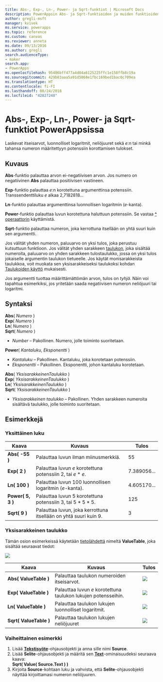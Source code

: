 ```yaml
---
title: Abs-, Exp-, Ln-, Power- ja Sqrt-funktiot | Microsoft Docs
description: PowerAppsin Abs- ja Sqrt-funktioiden ja muiden funktioiden viitetiedot, mukaan lukien syntaksi ja esimerkit
author: gregli-msft
manager: kvivek
ms.service: powerapps
ms.topic: reference
ms.custom: canvas
ms.reviewer: anneta
ms.date: 09/13/2016
ms.author: gregli
search.audienceType:
- maker
search.app:
- PowerApps
ms.openlocfilehash: 95406bff477a4d84a6125225ffc1e158ffb8c19a
ms.sourcegitcommit: 429b83aaa5a91d5868e1fbc169bed1bac0c709ea
ms.translationtype: HT
ms.contentlocale: fi-FI
ms.lasthandoff: 08/24/2018
ms.locfileid: "42827248"
---
```

# <a name="abs-exp-ln-power-and-sqrt-functions-in-powerapps"></a>Abs-, Exp-, Ln-, Power- ja Sqrt-funktiot PowerAppsissa
Laskevat itseisarvot, luonnolliset logaritmit, neliöjuuret sekä *e*:n tai minkä tahansa numeron määritettyyn potenssiin korottamisen tulokset.

## <a name="description"></a>Kuvaus
**Abs**-funktio palauttaa arvon ei-negatiivisen arvon. Jos numero on negatiivinen **Abs** palauttaa positiivisen vastineen.

**Exp**-funktio palauttaa *e*:n korotettuna argumenttinsa potenssiin.  Transsendenttiluku *e* alkaa 2,7182818...

**Ln**-funktio palauttaa argumenttinsa luonnollisen logaritmin (*e*-kanta).

**Power**-funktio palauttaa luvun korotettuna haluttuun potenssiin.  Se vastaa [**^** operaattorin](operators.md) käyttämistä.

**Sqrt**-funktio palauttaa numeron, joka kerrottuna itsellään on yhtä suuri kuin sen argumentti.

Jos välität yhden numeron, paluuarvo on yksi tulos, joka perustuu kutsuttuun funktioon.  Jos välität yhden sarakkeen [taulukon](../working-with-tables.md), joka sisältää numeroita, paluuarvo on yhden sarakkeen tulostaulukko, jossa on yksi tulos jokaiselle argumentin taulukon tietueelle. Jos käytät monisarakkeista taulukkoa, voit muokata sen yksisarakkeiseksi taulukoksi kohdan [Taulukoiden käyttö](../working-with-tables.md) mukaisesti.  

Jos argumentti tuottaa määrittämättömän arvon, tulos on *tyhjä*.  Näin voi tapahtua esimerkiksi, jos yritetään saada negatiivisen numeron neliöjuuri tai logaritmi.

## <a name="syntax"></a>Syntaksi
**Abs**( *Numero* )<br>**Exp**( *Numero* )<br>**Ln**( *Numero* )<br>**Sqrt**( *Numero* )

* *Number* – Pakollinen. Numero, jolle toiminto suoritetaan.

**Power**( *Kantaluku*, *Eksponentti* )

* *Kantaluku* – Pakollinen. Kantaluku, joka korotetaan potenssiin.
* *Eksponentti* – Pakollinen. Eksponentti, johon kantaluku korotetaan.

**Abs**( *YksisarakkeinenTaulukko* )<br>**Exp**( *YksisarakkeinenTaulukko* )<br>**Ln**( *YksisarakkeinenTaulukko* )<br>**Sqrt**( *YksisarakkeinenTaulukko* )

* *Yksisarakkeinen taulukko* – Pakollinen. Yhden sarakkeen numeroita sisältävä taulukko, jolle toiminto suoritetaan.

## <a name="examples"></a>Esimerkkejä
### <a name="single-number"></a>Yksittäinen luku

| Kaava | Kuvaus | Tulos |
| --- | --- | --- |
| **Abs( -55 )** |Palauttaa luvun ilman miinusmerkkiä. |55 |
| **Exp( 2 )** |Palauttaa luvun *e* korotettuna potenssiin 2, tai *e* \* *e*. |7.389056... |
| **Ln( 100 )** |Palauttaa luvun 100 luonnollisen logaritmin (*e*-kanta). |4.605170... |
| **Power( 5, 3 )** |Palauttaa luvun 5 korotettuna potenssiin 3, tai 5 \* 5 \* 5. |125 |
| **Sqrt( 9 )** |Palauttaa luvun, joka kerrottuna itsellään on yhtä suuri kuin 9. |3 |

### <a name="single-column-table"></a>Yksisarakkeinen taulukko
Tämän osion esimerkeissä käytetään [tietolähdettä](../working-with-data-sources.md) nimeltä **ValueTable**, joka sisältää seuraavat tiedot:

![](media/function-numericals/values.png)

| Kaava | Kuvaus | Tulos |
| --- | --- | --- |
| **Abs(&nbsp;ValueTable&nbsp;)** |Palauttaa taulukon numeroiden itseisarvot. |<style> img { max-width: none } </style> ![](media/function-numericals/values-abs.png) |
| **Exp(&nbsp;ValueTable&nbsp;)** |Palauttaa luvun *e* korotettuna taulukon lukujen potensseihin. |<style> img { max-width: none } </style> ![](media/function-numericals/values-exp.png) |
| **Ln(&nbsp;ValueTable&nbsp;)** |Palauttaa taulukon lukujen luonnolliset logaritmit. |<style> img { max-width: none } </style> ![](media/function-numericals/values-ln.png) |
| **Sqrt(&nbsp;ValueTable&nbsp;)** |Palauttaa taulukon lukujen neliöjuuret |![](media/function-numericals/values-sqrt.png) |

### <a name="step-by-step-example"></a>Vaiheittainen esimerkki
1. Lisää **[Tekstisyöte](../controls/control-text-input.md)**-ohjausobjekti ja anna sille nimi **Source**.
2. Lisää **Selite**-ohjausobjekti ja määritä sen **[Text](../controls/properties-core.md)**-ominaisuudeksi seuraava kaava:
   <br>
   **Sqrt( Value( Source.Text ) )**
3. Kirjoita **Source**-kohtaan luku ja vahvista, että **Selite**-ohjausobjekti näyttää kirjoittamasi numeron neliöjuuren.

